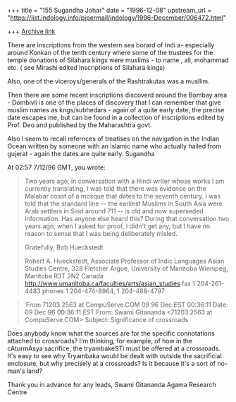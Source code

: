 +++
title = "155 Sugandha Johar"
date = "1996-12-08"
upstream_url = "https://list.indology.info/pipermail/indology/1996-December/006472.html"

+++
[Archive link](https://list.indology.info/pipermail/indology/1996-December/006472.html)

There are inscriptions from the western sea borard of Indi a- especially
around Konkan of the tenth century where some of the trustees for the temple
donations of Silahara kings were muslims - to name , ali, mohammad etc. (
see Mirashi edited inscriptions of Silahara kings)

Also, one of the viceroys/generals of the Rashtrakutas was a musllim.

Then there are some recent inscriptions discoverd around the Bombay area -
Dombivli is one of the places of discovery that I can remember that give
muslim names as kngs/subhedars - again of a quite early date, the precise
date escapes me, but can be found in a collection of inscriptions edited by
Prof. Deo and published by the Maharashtra govt. 

Also I seem to recall refernces of treatises on the navigation in the Indian
Ocean written by someone with an islamic name who actually hailed from
gujerat - again the dates are quite early.
Sugandha 




At 02:57 7/12/96 GMT, you wrote:
>Two years ago, in conversation with a Hindi writer whose works I am 
>currently translating, I was told that there was evidence on the Malabar 
>coast of a mosque that dates to the seventh century. I was told that the 
>standard line -- the earliest Muslims in South Asia were Arab settlers in 
>Sind around 711 -- is old and now superseded information. Has anyone else 
>heard this? During that conversation two years ago, when I asked for 
>proof, I didn't get any, but I have no reason to sense that I was being 
>deliberately misled.
>
>Gratefully,
>Bob Hueckstedt 
>
>Robert A. Hueckstedt, Associate Professor of Indic Languages
>Asian Studies Centre, 328 Fletcher Argue, University of Manitoba
>Winnipeg, Manitoba R3T 2N2 Canada
>http://www.umanitoba.ca/faculties/arts/asian_studies
>fax 1 204-261-4483 phones 1 204-474-8964, 1 204-488-4797
>
>
>
>



> From 71203.2563 at CompuServe.COM 09 96 Dec EST 00:36:11
Date: 09 Dec 96 00:36:11 EST
From: Swami Gitananda <71203.2563 at CompuServe.COM>
Subject: Significance of crossroads

Does anybody know what the sources are for the specific connotations attached to
crossroads? I'm thinking, for example, of how in the cAturmAsya sacrifice, the
tryambakeSTi must be offered at a crossroads. It's easy to see why Tryambaka
would be dealt with outside the sacrificial enclosure, but why precisely at a
crossroads? Is it because it's a sort of no-man's land?

Thank you in advance for any leads,
Swami Gitananda
Agama Research Centre





